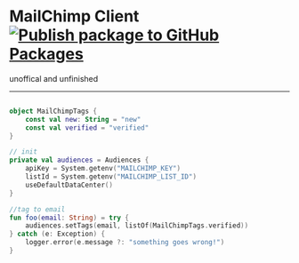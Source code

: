 # MailChimp Client [![Publish package to GitHub Packages](https://github.com/0OZ/mailchimpkt/actions/workflows/publish.yml/badge.svg)](https://github.com/0OZ/mailchimpkt/actions/workflows/publish.yml)


unoffical and unfinished 


---


```kotlin

object MailChimpTags {
    const val new: String = "new"
    const val verified = "verified"
}

// init
private val audiences = Audiences {
    apiKey = System.getenv("MAILCHIMP_KEY")
    listId = System.getenv("MAILCHIMP_LIST_ID")
    useDefaultDataCenter()
}

//tag to email
fun foo(email: String) = try {
    audiences.setTags(email, listOf(MailChimpTags.verified))
} catch (e: Exception) {
    logger.error(e.message ?: "something goes wrong!")
}

    
```
